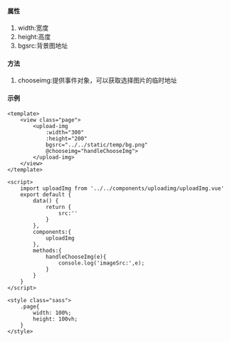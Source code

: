 #### 属性
1. width:宽度
2. height:高度
3. bgsrc:背景图地址
#### 方法
1. chooseimg:提供事件对象，可以获取选择图片的临时地址
#### 示例
```
<template>
	<view class="page">
		<upload-img 
			:width="300"
			:height="200"
			bgsrc="../../static/temp/bg.png"
			@chooseimg="handleChooseImg">
		</upload-img>
	</view>
</template>

<script>
	import uploadImg from '../../components/uploadimg/uploadImg.vue'
	export default {
		data() {
			return {
				src:''
			}
		},
		components:{
			uploadImg
		},
		methods:{
			handleChooseImg(e){
				console.log('imageSrc:',e);
			}
		}
	}
</script>

<style class="sass">
	.page{
		width: 100%;
		height: 100vh;
	}
</style>
```